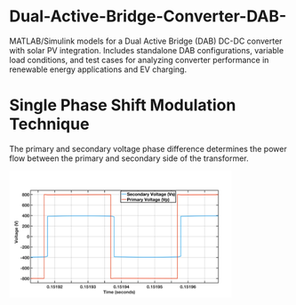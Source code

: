 # Dual-Active-Bridge-Converter-DAB-
MATLAB/Simulink models for a Dual Active Bridge (DAB) DC-DC converter with solar PV integration. Includes standalone DAB configurations, variable load conditions, and test cases for analyzing converter performance in renewable energy applications and EV charging. 
<h1>Single Phase Shift Modulation Technique</h1>

<p>The primary and secondary voltage phase difference determines the power flow between the primary and secondary side of the transformer.</p>

<img src="dab.jpg" alt="Phase Shift Modulation" width="400">
